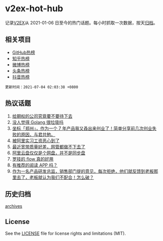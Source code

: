 # v2ex-hot-hub

 记录[V2EX](https://www.v2ex.com/)从 2021-01-06 日至今的热门话题。每小时抓取一次数据，按天[归档](archives)。
 
 ## 相关项目

- [GitHub热榜](https://github.com/snaildev/github-hot-hub)
- [知乎热榜](https://github.com/snaildev/zhihu-hot-hub)
- [微博热榜](https://github.com/snaildev/weibo-hot-hub)
- [头条热榜](https://github.com/snaildev/toutiao-hot-hub)
- [抖音热榜](https://github.com/snaildev/douyin-hot-hub)


 `更新时间：2021-07-04 02:03:38 +0800`

## 热议话题

1. [给期权的公司究竟要不要待下去](https://www.v2ex.com/t/787259)
1. [没人觉得 Golang 很垃圾吗](https://www.v2ex.com/t/787343)
1. [坐标「郑州」，作为一个 7 年产品我又叒出来创业了！简单分享前几次创业失败的原因，与君共勉。](https://www.v2ex.com/t/787263)
1. [被阿里实习工资恶心到了](https://www.v2ex.com/t/787351)
1. [最近宽带质量好差，网管都做不下去了](https://www.v2ex.com/t/787299)
1. [阿里云盘仅仅是个网盘，并不是同步盘](https://www.v2ex.com/t/787258)
1. [罗技的 flow 真的好用](https://www.v2ex.com/t/787272)
1. [有推荐的阅读 APP 吗？](https://www.v2ex.com/t/787310)
1. [作为一名产品研发总监，销售部门提的意见，每次拒绝，他们就反馈到老板那里去了，老板就认为我们不配合！怎么破？](https://www.v2ex.com/t/787251)

## 历史归档

[archives](archives)

## License

See the [LICENSE](LICENSE) file for license rights and limitations (MIT).
